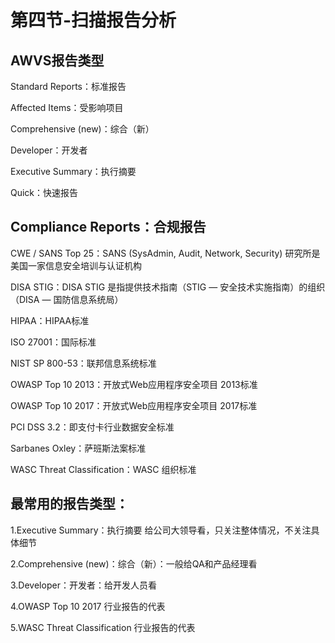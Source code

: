 # 第四节-扫描报告分析

## AWVS报告类型

Standard Reports：标准报告

Affected Items：受影响项目

Comprehensive (new)：综合（新）

Developer：开发者

Executive Summary：执行摘要

Quick：快速报告

## Compliance Reports：合规报告

CWE / SANS Top 25：SANS (SysAdmin, Audit, Network, Security) 研究所是美国一家信息安全培训与认证机构

DISA STIG：DISA STIG 是指提供技术指南（STIG — 安全技术实施指南）的组织（DISA — 国防信息系统局）

HIPAA：HIPAA标准

ISO 27001：国际标准

NIST SP 800-53：联邦信息系统标准

OWASP Top 10 2013：开放式Web应用程序安全项目 2013标准

OWASP Top 10 2017：开放式Web应用程序安全项目 2017标准

PCI DSS 3.2：即支付卡行业数据安全标准

Sarbanes Oxley：萨班斯法案标准

WASC Threat Classification：WASC 组织标准

## 最常用的报告类型：

1.Executive Summary：执行摘要 给公司大领导看，只关注整体情况，不关注具体细节

2.Comprehensive (new)：综合（新）：一般给QA和产品经理看

3.Developer：开发者：给开发人员看

4.OWASP Top 10 2017 行业报告的代表

5.WASC Threat Classification 行业报告的代表
